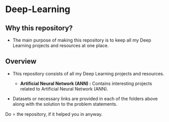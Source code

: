 # Deep-Learning


## Why this repository?
  - The main purpose of making this repository is to keep all my Deep Learning projects and resources at one place.

## Overview
  - This repository consists of all my Deep Learning projects and resources.
    - **Artificial Neural Network (ANN) :** Contains interesting projects related to Artificial Neural Network (ANN).
   
  - Datasets or necessary links are provided in each of the folders above along with the solution to the problem statements.




Do :star: the repository, if it helped you in anyway.

